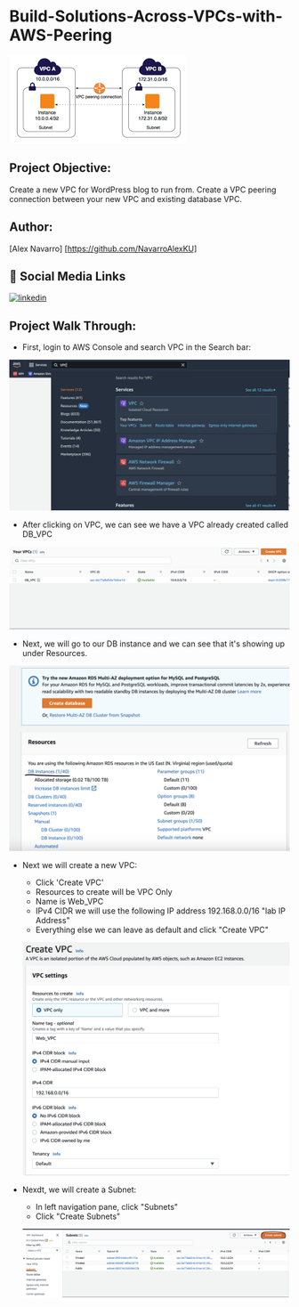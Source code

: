 # Build-Solutions-Across-VPCs-with-AWS-Peering

![ScreenShot](https://github.com/NavarroAlexKU/Build-Solutions-Across-VPCs-with-AWS-Peering/blob/main/VPC%20Peering.png)

## Project Objective:
Create a new VPC for WordPress blog to run from. Create a VPC peering connection between your new VPC and existing database VPC.

## Author:
[Alex Navarro]
[https://github.com/NavarroAlexKU]

## 🔗 Social Media Links
[![linkedin](https://img.shields.io/badge/linkedin-0A66C2?style=for-the-badge&logo=linkedin&logoColor=white)](https://www.linkedin.com/in/alexnavarro2/)

## Project Walk Through:

* First, login to AWS Console and search VPC in the Search bar:

![ScreenShot](https://github.com/NavarroAlexKU/Build-Solutions-Across-VPCs-with-AWS-Peering/blob/main/Screenshot%202022-11-22%20at%2010.07.21%20AM.png)

* After clicking on VPC, we can see we have a VPC already created called DB_VPC

![ScreenShot](https://github.com/NavarroAlexKU/Build-Solutions-Across-VPCs-with-AWS-Peering/blob/main/Screenshot%202022-11-22%20at%2010.10.05%20AM.png)

* Next, we will go to our DB instance and we can see that it's showing up under Resources.

![ScreenShot](https://github.com/NavarroAlexKU/Build-Solutions-Across-VPCs-with-AWS-Peering/blob/main/Screenshot%202022-11-22%20at%2010.13.01%20AM.png)

* Next we will create a new VPC:
    - Click 'Create VPC'
    - Resources to create will be VPC Only
    - Name is Web_VPC
    - IPv4 CIDR we will use the following IP address 192.168.0.0/16 "lab IP Address"
    - Everything else we can leave as default and click "Create VPC"

    ![ScreenShot](https://github.com/NavarroAlexKU/Build-Solutions-Across-VPCs-with-AWS-Peering/blob/main/Screenshot%202022-11-22%20at%2010.18.14%20AM.png)

* Nexdt, we will create a Subnet:
    - In left navigation pane, click "Subnets"
    - Click "Create Subnets"
    
    ![ScreenShot](https://github.com/NavarroAlexKU/Build-Solutions-Across-VPCs-with-AWS-Peering/blob/main/Screenshot%202022-11-22%20at%2010.22.42%20AM.png)
